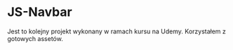 # JS-Navbar
Jest to kolejny projekt wykonany w ramach kursu na Udemy. Korzystałem z gotowych assetów.
